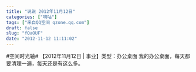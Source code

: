 ```yaml
---
title: "说说 2012年11月12日"
categories: ["嘀咕"]
tags: ["来自QQ空间 qzone.qq.com"]
draft: false
slug: "fQaOUF"
date: "2012-11-12 11:11:02"
---
```


#空间时光轴# 【2012年11月12日 | 事业】类型：办公桌面 我的办公桌面，每天都要清理一遍，每天还是有这么多。
